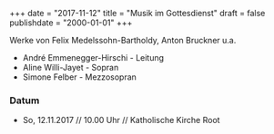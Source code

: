 ﻿+++
date = "2017-11-12"
title = "Musik im Gottesdienst"
draft = false
publishdate = "2000-01-01"
+++

Werke von Felix Medelssohn-Bartholdy, Anton Bruckner u.a.

* André Emmenegger-Hirschi - Leitung
* Aline Willi-Jayet - Sopran
* Simone Felber - Mezzosopran

### Datum

* So, 12.11.2017 // 10.00 Uhr // Katholische Kirche Root
